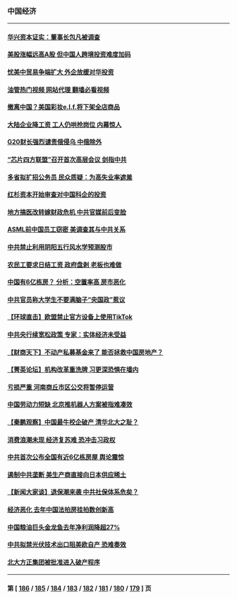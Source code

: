 ### 中国经济
---
#### [华兴资本证实：董事长包凡被调查](../../pages/ncid283/n13939301.md?02280045) 
#### [美股涨幅远高A股 但中国人跨境投资难度加码](../../pages/ncid283/n13939257.md?02280045) 
#### [忧美中贸易争端扩大 外企放缓对华投资](../../pages/ncid283/n13939110.md?02280045) 
#### [油管热门视频 网站代理 翻墙必看视频](http://138.2.39.72:81/youtube.html?epic-marker?02280045)
#### [撤离中国？美国彩妆e.l.f.将下架全店商品](../../pages/ncid283/n13938953.md?02280045) 
#### [大陆企业降工资 工人仍哄抢岗位 内幕惊人](../../pages/ncid283/n13938419.md?02280045) 
#### [G20财长强烈谴责俄侵乌 中俄除外](../../pages/ncid283/n13938118.md?02280045) 
#### [“芯片四方联盟”召开首次高层会议 剑指中共](../../pages/ncid283/n13938194.md?02280045) 
#### [多省拟扩招公务员 民众质疑：为高失业率遮羞](../../pages/ncid283/n13938117.md?02280045) 
#### [红杉资本开始审查对中国科企的投资](../../pages/ncid283/n13937777.md?02280045) 
#### [地方搞医改转嫁财政危机 中共官媒前后变脸](../../pages/ncid283/n13937798.md?02280045) 
#### [ASML前中国员工窃密 美调查其与中共关系](../../pages/ncid283/n13937721.md?02280045) 
#### [中共禁止利用阴阳五行风水学预测股市](../../pages/ncid283/n13937608.md?02280045) 
#### [农民工要求日结工资 政府盘剥 老板也难做](../../pages/ncid283/n13936819.md?02280045) 
#### [中国有6亿栋房？ 分析：空置率高 房市恶化](../../pages/ncid283/n13936704.md?02280045) 
#### [中共官员称大学生不要满脑子“央国政”惹议](../../pages/ncid283/n13937222.md?02280045) 
#### [【环球直击】欧盟禁止官方设备上使用TikTok](../../pages/ncid283/n13936803.md?02280045) 
#### [中共央行续宽松政策 专家：实体经济未受益](../../pages/ncid283/n13936702.md?02280045) 
#### [【财商天下】不动产私募基金来了 能否拯救中国房地产？](../../pages/ncid283/n13936928.md?02280045) 
#### [【菁英论坛】机构改革重洗牌 习更深恐惧在墙内](../../pages/ncid283/n13936676.md?02280045) 
#### [亏损严重 河南商丘市区公交将暂停运营](../../pages/ncid283/n13936347.md?02280045) 
#### [中国劳动力短缺 北京推机器人方案被指难凑效](../../pages/ncid283/n13935400.md?02280045) 
#### [【秦鹏观察】中国最牛校企破产 清华北大之耻？](../../pages/ncid283/n13935966.md?02280045) 
#### [消费浪潮未现 经济复苏难 恐冲击习政权](../../pages/ncid283/n13935209.md?02280045) 
#### [中共首次公布全国有近6亿栋房屋 舆论震惊](../../pages/ncid283/n13935889.md?02280045) 
#### [遏制中共垄断 美生产商直接向日本供应稀土](../../pages/ncid283/n13935770.md?02280045) 
#### [【新闻大家谈】退保潮来袭 中共社保体系危矣？](../../pages/ncid283/n13935718.md?02280045) 
#### [经济恶化 去年中国法拍房挂拍数创新高](../../pages/ncid283/n13935146.md?02280045) 
#### [中国粮油巨头金龙鱼去年净利润降超27%](../../pages/ncid283/n13934983.md?02280045) 
#### [中共拟禁光伏技术出口阻美欧自产 恐难奏效](../../pages/ncid283/n13934909.md?02280045) 
#### [北大方正集团被批准进入破产程序](../../pages/ncid283/n13934678.md?02280045) 

---
#### 第 [ [186](./186.md?02280045) / [185](./185.md?02280045) / [184](./184.md?02280045) / [183](./183.md?02280045) / [182](./182.md?02280045) / [181](./181.md?02280045) / [180](./180.md?02280045) / [179](./179.md?02280045) ] 页
